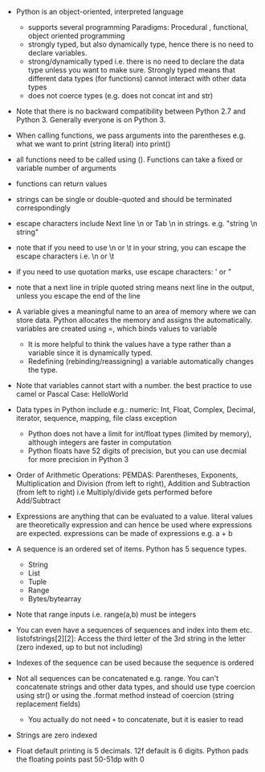 - Python is an object-oriented, interpreted language
  - supports several programming Paradigms: Procedural , functional, object oriented programming
  - strongly typed, but also dynamically type, hence there is no need to declare variables.
  - strong/dynamically typed i.e. there is no need to declare the data type unless you want to make sure. Strongly typed means that different data types (for functions) cannot interact with other data types
  - does not coerce types (e.g. does not concat int and str)
- Note that there is no backward compatibility between Python 2.7 and Python 3. Generally everyone is on Python 3.

- When calling functions, we pass arguments into the parentheses e.g. what we want to print (string literal) into print()
- all functions need to be called using (). Functions can take a fixed or variable number of arguments
- functions can return values

- strings can be single or double-quoted and should be terminated correspondingly
- escape characters include Next line \n or Tab \n in strings. e.g. "string \n string"
- note that if you need to use \n or \t in your string, you can escape the escape characters i.e. \\n or \\t
- if you need to use quotation marks, use escape characters: \' or \"
- note that a next line in triple quoted string means next line in the output, unless you escape the end of the line

- A variable gives a meaningful name to an area of memory where we can store data. Python allocates the memory and assigns the automatically. variables are created using =, which binds values to variable
  - It is more helpful to think the values have a type rather than a variable since it is dynamically typed.
  - Redefining (rebinding/reassigning) a variable automatically changes the type.
- Note that variables cannot start with a number. the best practice to use camel or Pascal Case: HelloWorld
- Data types in Python include e.g.: numeric: Int, Float, Complex, Decimal, iterator, sequence, mapping, file class exception
  - Python does not have a limit for int/float types (limited by memory), although integers are faster in computation
  - Python floats have 52 digits of precision, but you can use decmial for more precision in Python 3
- Order of Arithmetic Operations: PEMDAS: Parentheses, Exponents, Multiplication and Division (from left to right), Addition and Subtraction (from left to right) i.e Multiply/divide gets performed before Add/Subtract

- Expressions are anything that can be evaluated to a value. literal values are theoretically expression and can hence be used where expressions are expected. expressions can be made of expressions e.g. a + b  

- A sequence is an ordered set of items. Python has 5 sequence types.
  - String
  - List
  - Tuple
  - Range
  - Bytes/bytearray
- Note that range inputs i.e. range(a,b) must be integers
- You can even have a sequences of sequences and index into them etc. listofstrings[2][2]: Access the third letter of the 3rd string in the letter (zero indexed, up to but not including)
- Indexes of the sequence can be used because the sequence is ordered
- Not all sequences can be concatenated e.g. range. You can't concatenate strings and other data types, and should use type coercion using str() or using the .format method instead of coercion (string replacement fields)
    -  You actually do not need `+` to concatenate, but it is easier to read 
- Strings are zero indexed  
- Float default printing is 5 decimals. 12f default is 6 digits. Python pads the floating points past 50-51dp with 0


